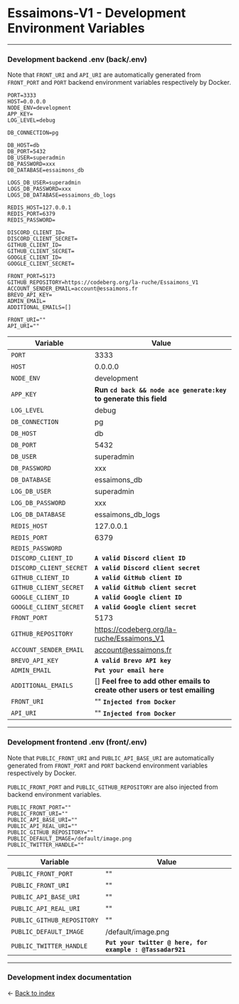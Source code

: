 # Essaimons-V1 - Development Environment Variables

---

### Development backend .env (back/.env)

Note that `FRONT_URI` and `API_URI` are automatically generated from `FRONT_PORT` and `PORT` backend environment variables respectively by Docker.

```
PORT=3333
HOST=0.0.0.0
NODE_ENV=development
APP_KEY=
LOG_LEVEL=debug

DB_CONNECTION=pg

DB_HOST=db
DB_PORT=5432
DB_USER=superadmin
DB_PASSWORD=xxx
DB_DATABASE=essaimons_db

LOGS_DB_USER=superadmin
LOGS_DB_PASSWORD=xxx
LOGS_DB_DATABASE=essaimons_db_logs

REDIS_HOST=127.0.0.1
REDIS_PORT=6379
REDIS_PASSWORD=

DISCORD_CLIENT_ID=
DISCORD_CLIENT_SECRET=
GITHUB_CLIENT_ID=
GITHUB_CLIENT_SECRET=
GOOGLE_CLIENT_ID=
GOOGLE_CLIENT_SECRET=

FRONT_PORT=5173
GITHUB_REPOSITORY=https://codeberg.org/la-ruche/Essaimons_V1
ACCOUNT_SENDER_EMAIL=account@essaimons.fr
BREVO_API_KEY=
ADMIN_EMAIL=
ADDITIONAL_EMAILS=[]

FRONT_URI=""
API_URI=""
```

| Variable                | Value                                                                       |
|-------------------------|-----------------------------------------------------------------------------|
| `PORT`                  | 3333                                                                        |
| `HOST`                  | 0.0.0.0                                                                     |
| `NODE_ENV`              | development                                                                 |
| `APP_KEY`               | **Run `cd back && node ace generate:key` to generate this field**           |
| `LOG_LEVEL`             | debug                                                                       |
| `DB_CONNECTION`         | pg                                                                          |
| `DB_HOST`               | db                                                                          |
| `DB_PORT`               | 5432                                                                        |
| `DB_USER`               | superadmin                                                                  |
| `DB_PASSWORD`           | xxx                                                                         |
| `DB_DATABASE`           | essaimons_db                                                                |
| `LOG_DB_USER`           | superadmin                                                                  |
| `LOG_DB_PASSWORD`       | xxx                                                                         |
| `LOG_DB_DATABASE`       | essaimons_db_logs                                                           |
| `REDIS_HOST`            | 127.0.0.1                                                                   |
| `REDIS_PORT`            | 6379                                                                        |
| `REDIS_PASSWORD`        |                                                                             |
| `DISCORD_CLIENT_ID`     | **`A valid Discord client ID`**                                             |
| `DISCORD_CLIENT_SECRET` | **`A valid Discord client secret`**                                         |
| `GITHUB_CLIENT_ID`      | **`A valid GitHub client ID`**                                              |
| `GITHUB_CLIENT_SECRET`  | **`A valid GitHub client secret`**                                          |
| `GOOGLE_CLIENT_ID`      | **`A valid Google client ID`**                                              |
| `GOOGLE_CLIENT_SECRET`  | **`A valid Google client secret`**                                          |
| `FRONT_PORT`            | 5173                                                                        |
| `GITHUB_REPOSITORY`     | https://codeberg.org/la-ruche/Essaimons_V1                                  |
| `ACCOUNT_SENDER_EMAIL`  | account@essaimons.fr                                                        |
| `BREVO_API_KEY`         | **`A valid Brevo API key`**                                                 |
| `ADMIN_EMAIL`           | **`Put your email here`**                                                   |
| `ADDITIONAL_EMAILS`     | [] **Feel free to add other emails to create other users or test emailing** |
| `FRONT_URI`             | "" **`Injected from Docker`**                                               |
| `API_URI`               | "" **`Injected from Docker`**                                               |

---

### Development frontend .env (front/.env)

Note that `PUBLIC_FRONT_URI` and `PUBLIC_API_BASE_URI` are automatically generated from `FRONT_PORT` and `PORT` backend environment variables respectively by Docker.

`PUBLIC_FRONT_PORT` and `PUBLIC_GITHUB_REPOSITORY` are also injected from backend environment variables.

```
PUBLIC_FRONT_PORT=""
PUBLIC_FRONT_URI=""
PUBLIC_API_BASE_URI=""
PUBLIC_API_REAL_URI=""
PUBLIC_GITHUB_REPOSITORY=""
PUBLIC_DEFAULT_IMAGE=/default/image.png
PUBLIC_TWITTER_HANDLE=""
```

| Variable                   | Value                                                    |
|----------------------------|----------------------------------------------------------|
| `PUBLIC_FRONT_PORT`        | ""                                                       |
| `PUBLIC_FRONT_URI`         | ""                                                       |
| `PUBLIC_API_BASE_URI`      | ""                                                       |
| `PUBLIC_API_REAL_URI`      | ""                                                       |
| `PUBLIC_GITHUB_REPOSITORY` | ""                                                       |
| `PUBLIC_DEFAULT_IMAGE`     | /default/image.png                                 |
| `PUBLIC_TWITTER_HANDLE`    | **`Put your twitter @ here, for example : @Tassadar921`** |

---

### Development index documentation

&larr; [Back to index](index.md)

